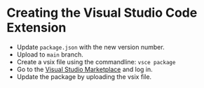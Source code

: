 # Creating the Visual Studio Code Extension

- Update `package.json` with the new version number.
- Upload to `main` branch.
- Create a vsix file using the commandline: `vsce package`
- Go to the [Visual Studio Marketplace](https://marketplace.visualstudio.com/manage/publishers/chriswood) and log in.
- Update the package by uploading the vsix file.

